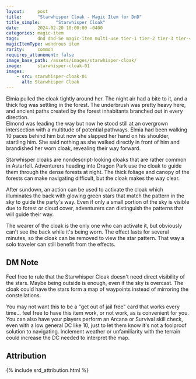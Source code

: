 ```yaml
---
layout:     post
title:      "Starwhisper Cloak - Magic Item for DnD"
title_simple:      "Starwhisper Cloak"
date:       2024-02-20 10:00:00 -0400
categories: magic-item
tags:       dnd dnd-5e magic-item multi-use tier-1 tier-2 tier-3 tier-4
magicItemType: wondrous item
rarity:     common
requires_attunement: false
image_base_path: /assets/images/starwhisper-cloak/
image:      starwhisper-cloak-01
images:
    - src: starwhisper-cloak-01
      alt: Starwhisper Cloak
---
```


<div class="read-aloud">
    Elmia pulled the cloak tightly around her. The night air had a bite to it, and a thick fog was settling in the forest. The underbrush was pretty heavy here, and ancient paths created by the forest inhabitants branched out in every direction.
</div>
<div class="read-aloud">
    Elmond was leading the way but now he stood still at an overgrown intersection with a multitude of potential pathways. Elmia had been walking 10 paces behind him but now she slapped her hand on his shoulder, startling him. She said nothing as she walked directly in front of him and brandished her worn cloak, revealing their way forward.
</div>

<!--more-->

Starwhisper cloaks are nondescript-looking cloaks that are rather common in Astarfell. Adventurers heading into Dragon Park use the cloak to guide them through the dense forests at night. The thick foliage and canopy of the forests can make navigating difficult, but the cloak makes the way clear. 

After sundown, an action can be used to activate the cloak which illuminates the back with glowing green stars that match the pattern in the sky to guide the party's way. Even if only a small portion of the sky is visible due to forest or cloud cover, adventurers can distinguish the patterns that will guide their way.

The wearer of the cloak is the only one who can activate it, but obviously can't see the back while it's being worn. The effect lasts for several minutes, so the cloak can be removed to view the star pattern. That way a solo traveler can still benefit from the effects.


## DM Note

Feel free to rule that the Starwhisper Cloak doesn't need direct visibility of the stars. Maybe being outside is enough, even if the sky is overcast. The cloak could have the stars form a map of waypoints instead of mirroring the constellations.

You may not want this to be a "get out of jail free" card that works every time... feel free to have this item work, or not work, as is convenient for you. You can also have your players perform an Arcana or Survival skill check, even with a low general DC like 10, just to let them know it's not a foolproof solution to navigating. Inclement weather or unfamiliarity with the terrain could increase the DC needed to interpret the map.


## Attribution

{% include srd_attribution.html %}
